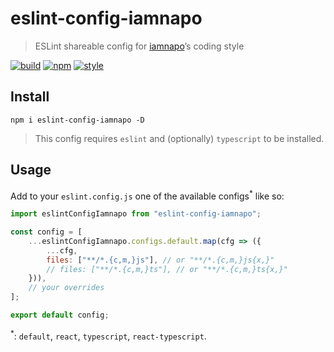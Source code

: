 # eslint-config-iamnapo

> ESLint shareable config for [iamnapo](https://iamnapo.me)’s coding style

[![build](https://badges.iamnapo.me/ci/iamnapo/eslint-config-iamnapo)](https://github.com/iamnapo/eslint-config-iamnapo/actions) [![npm](https://badges.iamnapo.me/npm/eslint-config-iamnapo)](https://www.npmjs.com/package/eslint-config-iamnapo) [![style](https://badges.iamnapo.me/style)](https://iamnapo.me)

## Install

```console
npm i eslint-config-iamnapo -D
```

> This config requires `eslint` and (optionally) `typescript` to be installed.

## Usage

Add to your `eslint.config.js` one of the available configs<sup>*</sup> like so:

```js
import eslintConfigIamnapo from "eslint-config-iamnapo";

const config = [
	...eslintConfigIamnapo.configs.default.map(cfg => ({
		...cfg,
		files: ["**/*.{c,m,}js"], // or "**/*.{c,m,}js{x,}"
		// files: ["**/*.{c,m,}ts"], // or "**/*.{c,m,}ts{x,}"
	})),
	// your overrides
];

export default config;
```

<sup>*</sup>: `default`, `react`, `typescript`, `react-typescript`.
